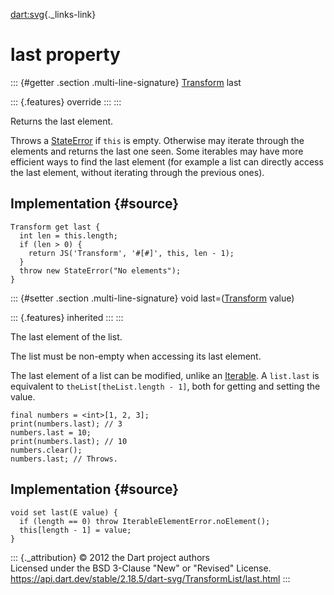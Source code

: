 [dart:svg](../../dart-svg/dart-svg-library){._links-link}

last property
=============

::: {#getter .section .multi-line-signature}
[Transform](../transform-class) last

::: {.features}
override
:::
:::

Returns the last element.

Throws a [StateError](../../dart-core/stateerror-class) if `this` is
empty. Otherwise may iterate through the elements and returns the last
one seen. Some iterables may have more efficient ways to find the last
element (for example a list can directly access the last element,
without iterating through the previous ones).

Implementation {#source}
--------------

``` {.language-dart data-language="dart"}
Transform get last {
  int len = this.length;
  if (len > 0) {
    return JS('Transform', '#[#]', this, len - 1);
  }
  throw new StateError("No elements");
}
```

::: {#setter .section .multi-line-signature}
void last=([Transform](../transform-class) value)

::: {.features}
inherited
:::
:::

The last element of the list.

The list must be non-empty when accessing its last element.

The last element of a list can be modified, unlike an
[Iterable](../../dart-core/iterable-class). A `list.last` is equivalent
to `theList[theList.length - 1]`, both for getting and setting the
value.

``` {.language-dart data-language="dart"}
final numbers = <int>[1, 2, 3];
print(numbers.last); // 3
numbers.last = 10;
print(numbers.last); // 10
numbers.clear();
numbers.last; // Throws.
```

Implementation {#source}
--------------

``` {.language-dart data-language="dart"}
void set last(E value) {
  if (length == 0) throw IterableElementError.noElement();
  this[length - 1] = value;
}
```

::: {._attribution}
© 2012 the Dart project authors\
Licensed under the BSD 3-Clause \"New\" or \"Revised\" License.\
<https://api.dart.dev/stable/2.18.5/dart-svg/TransformList/last.html>
:::
